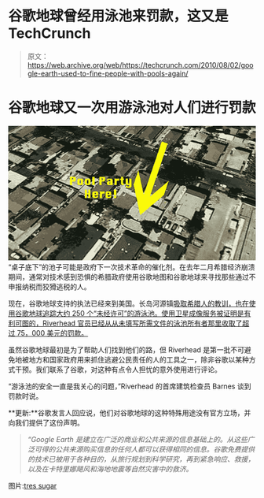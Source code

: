 # 谷歌地球曾经用泳池来罚款，这又是 TechCrunch

> 原文：<https://web.archive.org/web/https://techcrunch.com/2010/08/02/google-earth-used-to-fine-people-with-pools-again/>

# 谷歌地球又一次用游泳池对人们进行罚款

![](img/b99ff8811a1fe82f734ffad80e74527b.png)
“桌子底下”的池子可能是政府下一次技术革命的催化剂。在去年二月希腊经济崩溃期间，通常对技术感到恐惧的希腊政府使用谷歌地图和谷歌地球来寻找那些通过不申报纳税而狡猾逃税的人。

现在，谷歌地球支持的执法已经来到美国。长岛河源镇[吸取希腊人的教训，也在使用谷歌地球追踪大约 250 个“未经许可”的游泳池。使用卫星成像服务被证明是有利可图的，Riverhead 官员已经从从未填写所需文件的泳池所有者那里收取了超过 75，000 美元的罚款。](https://web.archive.org/web/20221207182047/http://www.myfoxny.com/dpp/news/local_news/long_island/Google-Earth-Used-To-Find-Unlicensed-Pools-20100801-apx)

虽然谷歌地球最初是为了帮助人们找到他们的路，但 Riverhead 是第一批不可避免地被地方和国家政府用来抓住逃避公民责任的人的工具之一，除非谷歌以某种方式干预。我们联系了谷歌，对这种有点令人担忧的意外使用进行评论。

“游泳池的安全一直是我关心的问题，”Riverhead 的首席建筑检查员 Barnes 谈到罚款时说。

**更新:**谷歌发言人回应说，他们对谷歌地球的这种特殊用途没有官方立场，并向我们提供了这份声明。

> *“Google Earth 是建立在广泛的商业和公共来源的信息基础上的。从这些广泛可得的公共来源购买信息的任何人都可以获得相同的信息。谷歌免费提供的技术已被用于各种目的，从旅行规划到科学研究，再到紧急响应、救援，以及在卡特里娜飓风和海地地震等自然灾害中的救济。*

图片:[tres sugar](https://web.archive.org/web/20221207182047/http://www.tressugar.com/Facebook-Google-Spark-Sneaky-Pool-Parties-1720241)